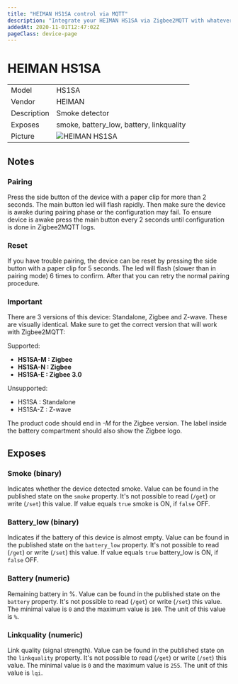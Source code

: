 ```yaml
---
title: "HEIMAN HS1SA control via MQTT"
description: "Integrate your HEIMAN HS1SA via Zigbee2MQTT with whatever smart home infrastructure you are using without the vendor's bridge or gateway."
addedAt: 2020-11-01T12:47:02Z
pageClass: device-page
---
```


<!-- !!!! -->
<!-- ATTENTION: This file is auto-generated through docgen! -->
<!-- You can only edit the "Notes"-Section between the two comment lines "Notes BEGIN" and "Notes END". -->
<!-- Do not use h1 or h2 heading within "## Notes"-Section. -->
<!-- !!!! -->

# HEIMAN HS1SA

|     |     |
|-----|-----|
| Model | HS1SA  |
| Vendor  | HEIMAN  |
| Description | Smoke detector |
| Exposes | smoke, battery_low, battery, linkquality |
| Picture | ![HEIMAN HS1SA](https://www.zigbee2mqtt.io/images/devices/HS1SA.jpg) |


<!-- Notes BEGIN: You can edit here. Add "## Notes" headline if not already present. -->
## Notes


### Pairing

Press the side button of the device with a paper clip for more than 2 seconds. The main button led will flash rapidly. Then make sure the device is awake during pairing phase or the configuration may fail. To ensure device is awake press the main button every 2 seconds until configuration is done in Zigbee2MQTT logs.

### Reset

If you have trouble pairing, the device can be reset by pressing the side button with a paper clip for 5 seconds. The led will flash (slower than in pairing mode) 6 times to confirm. After that you can retry the normal pairing procedure.

### Important
There are 3 versions of this device: Standalone, Zigbee and Z-wave. These are visually identical. Make sure to get the correct version that will work with Zigbee2MQTT:

Supported:
- **HS1SA-M : Zigbee**
- **HS1SA-N : Zigbee**
- **HS1SA-E : Zigbee 3.0**

Unsupported:
- HS1SA : Standalone
- HS1SA-Z : Z-wave

The product code should end in *-M* for the Zigbee version. The label inside the battery compartment should also show the Zigbee logo.
<!-- Notes END: Do not edit below this line -->



## Exposes

### Smoke (binary)
Indicates whether the device detected smoke.
Value can be found in the published state on the `smoke` property.
It's not possible to read (`/get`) or write (`/set`) this value.
If value equals `true` smoke is ON, if `false` OFF.

### Battery_low (binary)
Indicates if the battery of this device is almost empty.
Value can be found in the published state on the `battery_low` property.
It's not possible to read (`/get`) or write (`/set`) this value.
If value equals `true` battery_low is ON, if `false` OFF.

### Battery (numeric)
Remaining battery in %.
Value can be found in the published state on the `battery` property.
It's not possible to read (`/get`) or write (`/set`) this value.
The minimal value is `0` and the maximum value is `100`.
The unit of this value is `%`.

### Linkquality (numeric)
Link quality (signal strength).
Value can be found in the published state on the `linkquality` property.
It's not possible to read (`/get`) or write (`/set`) this value.
The minimal value is `0` and the maximum value is `255`.
The unit of this value is `lqi`.

